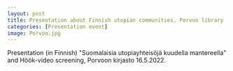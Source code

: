 ```yaml
---
layout: post
title: Presentation about Finnish utopian communities, Porvoo library
categories: [Presentation event]
image: Porvoo.jpg
---
```

Presentation (in Finnish) "Suomalaisia utopiayhteisöjä kuudella mantereella" and  Höök-video screening, Porvoon kirjasto 16.5.2022.
